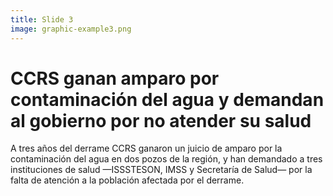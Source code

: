 ```yaml
---
title: Slide 3
image: graphic-example3.png
---
```


# CCRS ganan amparo por contaminación del agua y demandan al gobierno por no atender su salud

A tres años del derrame CCRS ganaron un juicio de amparo por la contaminación del agua en dos pozos de la región, y han demandado a tres instituciones de salud —ISSSTESON, IMSS y Secretaría de Salud— por la falta de atención a la población afectada por el derrame.